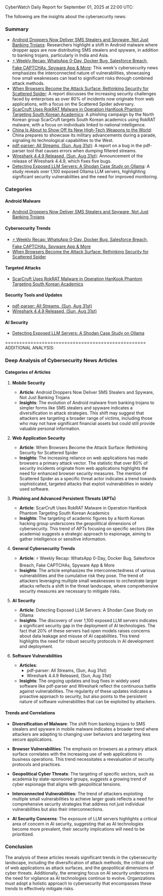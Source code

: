 CyberWatch Daily Report for September 01, 2025 at 22:00 UTC:

The following are the insights about the cybersecurity news:

### Summary
- [Android Droppers Now Deliver SMS Stealers and Spyware, Not Just Banking Trojans](https://thehackernews.com/2025/09/android-droppers-now-deliver-sms.html): Researchers highlight a shift in Android malware where dropper apps are now distributing SMS stealers and spyware, in addition to banking trojans, particularly in India and Asia.
- [⚡ Weekly Recap: WhatsApp 0-Day, Docker Bug, Salesforce Breach, Fake CAPTCHAs, Spyware App & More](https://thehackernews.com/2025/09/weekly-recap-whatsapp-0-day-docker-bug.html): This week's cybersecurity news emphasizes the interconnected nature of vulnerabilities, showcasing how small weaknesses can lead to significant risks through combined attack methods.
- [When Browsers Become the Attack Surface: Rethinking Security for Scattered Spider](https://thehackernews.com/2025/09/when-browsers-become-attack-surface.html): A report discusses the increasing security challenges faced by enterprises as over 80% of incidents now originate from web applications, with a focus on the Scattered Spider adversary.
- [ScarCruft Uses RokRAT Malware in Operation HanKook Phantom Targeting South Korean Academics](https://thehackernews.com/2025/09/scarcruft-uses-rokrat-malware-in.html): A phishing campaign by the North Korean group ScarCruft targets South Korean academics using RokRAT malware, with a focus on individuals linked to national intelligence.
- [China Is About to Show Off Its New High-Tech Weapons to the World](https://www.wired.com/story/china-victory-day-parade-weapons/): China prepares to showcase its military advancements during a parade, signaling its technological capabilities to the West.
- [pdf-parser: All Streams, (Sun, Aug 31st)](https://isc.sans.edu/diary/rss/32248): A report on a bug in the pdf-parser tool that causes errors when dumping filtered streams.
- [Wireshark 4.4.9 Released, (Sun, Aug 31st)](https://isc.sans.edu/diary/rss/32246): Announcement of the release of Wireshark 4.4.9, which fixes five bugs.
- [Detecting Exposed LLM Servers: A Shodan Case Study on Ollama](https://blogs.cisco.com/security/detecting-exposed-llm-servers-shodan-case-study-on-ollama/): A study reveals over 1,100 exposed Ollama LLM servers, highlighting significant security vulnerabilities and the need for improved monitoring.

### Categories
#### Android Malware
- [Android Droppers Now Deliver SMS Stealers and Spyware, Not Just Banking Trojans](https://thehackernews.com/2025/09/android-droppers-now-deliver-sms.html)

#### Cybersecurity Trends
- [⚡ Weekly Recap: WhatsApp 0-Day, Docker Bug, Salesforce Breach, Fake CAPTCHAs, Spyware App & More](https://thehackernews.com/2025/09/weekly-recap-whatsapp-0-day-docker-bug.html)
- [When Browsers Become the Attack Surface: Rethinking Security for Scattered Spider](https://thehackernews.com/2025/09/when-browsers-become-attack-surface.html)

#### Targeted Attacks
- [ScarCruft Uses RokRAT Malware in Operation HanKook Phantom Targeting South Korean Academics](https://thehackernews.com/2025/09/scarcruft-uses-rokrat-malware-in.html)

#### Security Tools and Updates
- [pdf-parser: All Streams, (Sun, Aug 31st)](https://isc.sans.edu/diary/rss/32248)
- [Wireshark 4.4.9 Released, (Sun, Aug 31st)](https://isc.sans.edu/diary/rss/32246)

#### AI Security
- [Detecting Exposed LLM Servers: A Shodan Case Study on Ollama](https://blogs.cisco.com/security/detecting-exposed-llm-servers-shodan-case-study-on-ollama/)

==================================================
ADDITIONAL ANALYSIS:

### Deep Analysis of Cybersecurity News Articles

#### Categories of Articles
1. **Mobile Security**
   - **Article**: Android Droppers Now Deliver SMS Stealers and Spyware, Not Just Banking Trojans
   - **Insights**: The evolution of Android malware from banking trojans to simpler forms like SMS stealers and spyware indicates a diversification in attack strategies. This shift may suggest that attackers are targeting a broader range of victims, including those who may not have significant financial assets but could still provide valuable personal information.

2. **Web Application Security**
   - **Article**: When Browsers Become the Attack Surface: Rethinking Security for Scattered Spider
   - **Insights**: The increasing reliance on web applications has made browsers a primary attack vector. The statistic that over 80% of security incidents originate from web applications highlights the need for enhanced browser security measures. The mention of Scattered Spider as a specific threat actor indicates a trend towards sophisticated, targeted attacks that exploit vulnerabilities in widely used software.

3. **Phishing and Advanced Persistent Threats (APTs)**
   - **Article**: ScarCruft Uses RokRAT Malware in Operation HanKook Phantom Targeting South Korean Academics
   - **Insights**: The targeting of academic figures by a North Korean hacking group underscores the geopolitical dimensions of cybersecurity. This trend of APTs focusing on specific sectors (like academia) suggests a strategic approach to espionage, aiming to gather intelligence or sensitive information.

4. **General Cybersecurity Trends**
   - **Article**: ⚡ Weekly Recap: WhatsApp 0-Day, Docker Bug, Salesforce Breach, Fake CAPTCHAs, Spyware App & More
   - **Insights**: The article emphasizes the interconnectedness of various vulnerabilities and the cumulative risk they pose. The trend of attackers leveraging multiple small weaknesses to orchestrate larger attacks reflects a shift in the threat landscape, where comprehensive security measures are necessary to mitigate risks.

5. **AI Security**
   - **Article**: Detecting Exposed LLM Servers: A Shodan Case Study on Ollama
   - **Insights**: The discovery of over 1,100 exposed LLM servers indicates a significant security gap in the deployment of AI technologies. The fact that 20% of these servers had open models raises concerns about data leakage and misuse of AI capabilities. This trend highlights the need for robust security protocols in AI development and deployment.

6. **Software Vulnerabilities**
   - **Articles**: 
     - pdf-parser: All Streams, (Sun, Aug 31st)
     - Wireshark 4.4.9 Released, (Sun, Aug 31st)
   - **Insights**: The ongoing updates and bug fixes in widely used software like pdf-parser and Wireshark reflect the continuous battle against vulnerabilities. The regularity of these updates indicates a proactive approach to security, but also points to the persistent nature of software vulnerabilities that can be exploited by attackers.

#### Trends and Correlations
- **Diversification of Malware**: The shift from banking trojans to SMS stealers and spyware in mobile malware indicates a broader trend where attackers are adapting to changing user behaviors and targeting less secure applications.
  
- **Browser Vulnerabilities**: The emphasis on browsers as a primary attack surface correlates with the increasing use of web applications in business operations. This trend necessitates a reevaluation of security protocols and practices.

- **Geopolitical Cyber Threats**: The targeting of specific sectors, such as academia by state-sponsored groups, suggests a growing trend of cyber espionage that aligns with geopolitical tensions.

- **Interconnected Vulnerabilities**: The trend of attackers exploiting multiple small vulnerabilities to achieve larger goals reflects a need for comprehensive security strategies that address not just individual vulnerabilities but also their interconnections.

- **AI Security Concerns**: The exposure of LLM servers highlights a critical area of concern in AI security, suggesting that as AI technologies become more prevalent, their security implications will need to be prioritized.

### Conclusion
The analysis of these articles reveals significant trends in the cybersecurity landscape, including the diversification of attack methods, the critical role of web applications as attack surfaces, and the geopolitical dimensions of cyber threats. Additionally, the emerging focus on AI security underscores the need for vigilance as AI technologies continue to evolve. Organizations must adopt a holistic approach to cybersecurity that encompasses these trends to effectively mitigate risks.